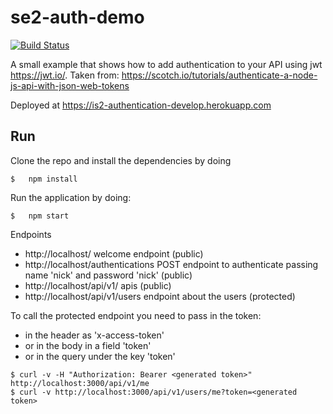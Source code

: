 # se2-auth-demo

[![Build Status](https://travis-ci.com/2018-Trento-SEII-INFORG/Authentication.svg?branch=master)](https://travis-ci.com/2018-Trento-SEII-INFORG/Authentication)

A small example that shows how to add authentication to your API using jwt https://jwt.io/.
Taken from: https://scotch.io/tutorials/authenticate-a-node-js-api-with-json-web-tokens

Deployed at https://is2-authentication-develop.herokuapp.com

## Run

Clone the repo and install the dependencies by doing

```
$   npm install
```

Run the application by doing:

```
$   npm start
```

Endpoints

- http://localhost/ welcome endpoint (public)
- http://localhost/authentications POST endpoint to authenticate passing name 'nick' and password 'nick' (public)
- http://localhost/api/v1/ apis (public)
- http://localhost/api/v1/users endpoint about the users (protected)

To call the protected endpoint you need to pass in the token:
- in the header as 'x-access-token'
- or in the body in a field 'token'
- or in the query under the key 'token'

```
$ curl -v -H "Authorization: Bearer <generated token>" http://localhost:3000/api/v1/me
$ curl -v http://localhost:3000/api/v1/users/me?token=<generated token>
```
